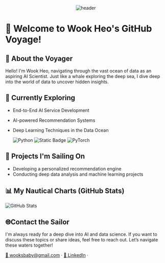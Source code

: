 <div align="center">
  
  ![header](https://capsule-render.vercel.app/api?type=waving&color=0D6EFD&height=300&section=header&text=Wook%20Heo's%20Data%20Ocean&fontSize=40&fontColor=ffffff&animation=fadeIn&fontAlignY=35&desc=Exploring%20the%20Depths%20and%20Wide%20of%20data&descAlignY=51&descAlign=62)
  
</div>


# 🐳 Welcome to Wook Heo's GitHub Voyage!

## 🌊 About the Voyager
Hello! I'm Wook Heo, navigating through the vast ocean of data as an aspiring AI Scientist. Just like a whale exploring the deep sea, I dive deep into the world of data to uncover hidden insights.

## 🐋 Currently Exploring
- End-to-End AI Service Development
- AI-powered Recommendation Systems
- Deep Learning Techniques in the Data Ocean


  <!-- 기술 스택 아이콘 -->
  <img src="https://img.shields.io/badge/Python-3776AB?logo=python&logoColor=white" alt="Python"/>
  <img src="https://img.shields.io/badge/-Selenium-43B02A?logo=selenium&logoColor=white" alt="Static Badge" >
  <img src="https://img.shields.io/badge/PyTorch-EE4C2C?logo=pytorch&logoColor=white" alt="PyTorch"/>
  <!-- 추가 기술 스택 -->
## 🌟 Projects I'm Sailing On
- Developing a personalized recommendation engine
- Conducting deep data analysis and machine learning projects


## 📊 My Nautical Charts (GitHub Stats)
![GitHub Stats](https://github-readme-stats.vercel.app/api?username=yourGitHubUsername&show_icons=true&theme=ocean_dark)


## 🌐Contact the Sailor
I'm always ready for a deep dive into AI and data science. If you want to discuss these topics or share ideas, feel free to reach out. Let’s navigate these waters together!

  <a href="mailto:wooksbaby@gmail.com">📧 wooksbaby@gmail.com</a> ·
  <a href="LinkedIn_Profile_Link">💼 LinkedIn</a> ·
</p>

